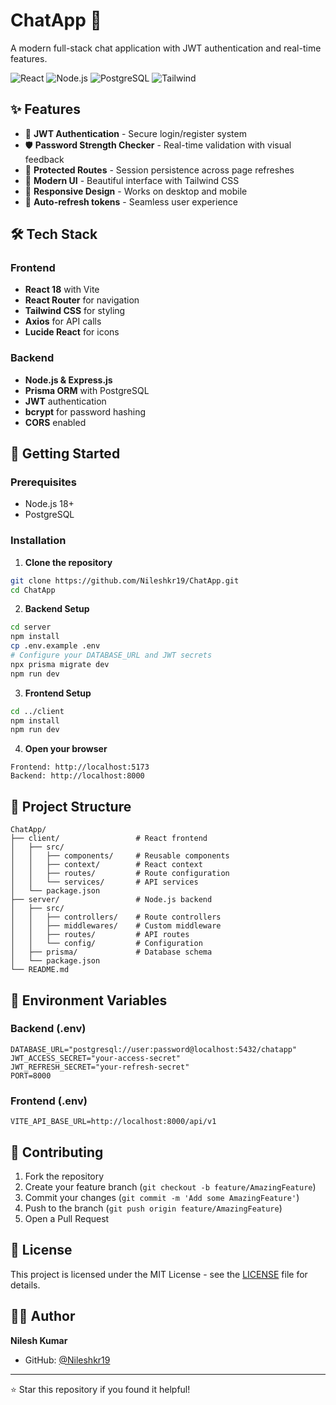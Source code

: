 # ChatApp 💬

A modern full-stack chat application with JWT authentication and real-time features.

![React](https://img.shields.io/badge/React-18.3.1-blue)
![Node.js](https://img.shields.io/badge/Node.js-Express-green)
![PostgreSQL](https://img.shields.io/badge/Database-PostgreSQL-blue)
![Tailwind](https://img.shields.io/badge/Styling-Tailwind_CSS-38B2AC)

## ✨ Features

- 🔐 **JWT Authentication** - Secure login/register system
- 🛡️ **Password Strength Checker** - Real-time validation with visual feedback
- 🚪 **Protected Routes** - Session persistence across page refreshes
- 🎨 **Modern UI** - Beautiful interface with Tailwind CSS
- 📱 **Responsive Design** - Works on desktop and mobile
- 🔄 **Auto-refresh tokens** - Seamless user experience

## 🛠️ Tech Stack

### Frontend
- **React 18** with Vite
- **React Router** for navigation  
- **Tailwind CSS** for styling
- **Axios** for API calls
- **Lucide React** for icons

### Backend
- **Node.js & Express.js**
- **Prisma ORM** with PostgreSQL
- **JWT** authentication
- **bcrypt** for password hashing
- **CORS** enabled

## 🚀 Getting Started

### Prerequisites
- Node.js 18+
- PostgreSQL

### Installation

1. **Clone the repository**
```bash
git clone https://github.com/Nileshkr19/ChatApp.git
cd ChatApp
```

2. **Backend Setup**
```bash
cd server
npm install
cp .env.example .env
# Configure your DATABASE_URL and JWT secrets
npx prisma migrate dev
npm run dev
```

3. **Frontend Setup**
```bash
cd ../client
npm install
npm run dev
```

4. **Open your browser**
```
Frontend: http://localhost:5173
Backend: http://localhost:8000
```

## 📂 Project Structure

```
ChatApp/
├── client/                 # React frontend
│   ├── src/
│   │   ├── components/     # Reusable components
│   │   ├── context/        # React context
│   │   ├── routes/         # Route configuration
│   │   └── services/       # API services
│   └── package.json
├── server/                 # Node.js backend
│   ├── src/
│   │   ├── controllers/    # Route controllers
│   │   ├── middlewares/    # Custom middleware
│   │   ├── routes/         # API routes
│   │   └── config/         # Configuration
│   ├── prisma/             # Database schema
│   └── package.json
└── README.md
```

## 🔧 Environment Variables

### Backend (.env)
```env
DATABASE_URL="postgresql://user:password@localhost:5432/chatapp"
JWT_ACCESS_SECRET="your-access-secret"
JWT_REFRESH_SECRET="your-refresh-secret"
PORT=8000
```

### Frontend (.env)
```env
VITE_API_BASE_URL=http://localhost:8000/api/v1
```

## 🤝 Contributing

1. Fork the repository
2. Create your feature branch (`git checkout -b feature/AmazingFeature`)
3. Commit your changes (`git commit -m 'Add some AmazingFeature'`)
4. Push to the branch (`git push origin feature/AmazingFeature`)
5. Open a Pull Request

## 📄 License

This project is licensed under the MIT License - see the [LICENSE](LICENSE) file for details.

## 👨‍💻 Author

**Nilesh Kumar**
- GitHub: [@Nileshkr19](https://github.com/Nileshkr19)

---

⭐ Star this repository if you found it helpful!
